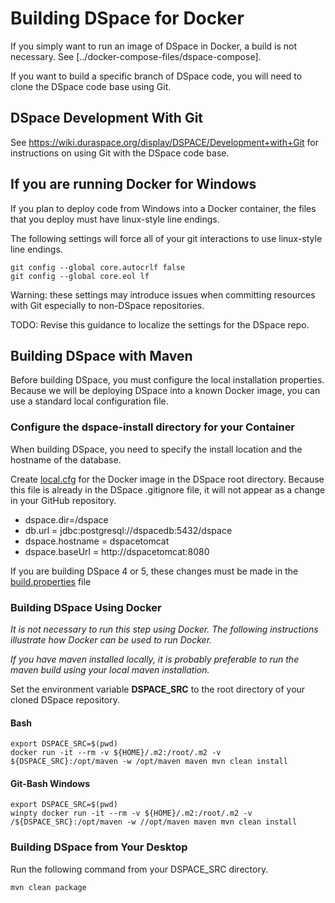 # Building DSpace for Docker

If you simply want to run an image of DSpace in Docker, a build is not necessary.  See [../docker-compose-files/dspace-compose].

If you want to build a specific branch of DSpace code, you will need to clone the DSpace code base using Git.

## DSpace Development With Git
See https://wiki.duraspace.org/display/DSPACE/Development+with+Git for instructions on using Git with the DSpace code base.

## If you are running Docker for Windows
If you plan to deploy code from Windows into a Docker container, the files that you deploy must have linux-style line endings.

The following settings will force all of your git interactions to use linux-style line endings.

```
git config --global core.autocrlf false
git config --global core.eol lf
```

Warning: these settings may introduce issues when committing resources with Git especially to non-DSpace repositories.  

TODO: Revise this guidance to localize the settings for the DSpace repo.

## Building DSpace with Maven

Before building DSpace, you must configure the local installation properties.  Because we will be deploying DSpace into a known Docker image, you can use a standard local configuration file.

### Configure the __dspace-install__ directory for your Container
When building DSpace, you need to specify the install location and the hostname of the database.

Create [local.cfg](../dockerfiles/dspace/local.cfg) for the Docker image in the DSpace root directory.  Because this file is already in the  DSpace .gitignore file, it will not appear as a change in your GitHub repository.

- dspace.dir=/dspace
- db.url = jdbc:postgresql://dspacedb:5432/dspace
- dspace.hostname = dspacetomcat
- dspace.baseUrl = http://dspacetomcat:8080

If you are building DSpace 4 or 5, these changes must be made in the [build.properties](../dockerfiles/dspace/build.properties) file

### Building DSpace Using Docker
_It is not necessary to run this step using Docker. The following instructions illustrate how Docker can be used to run Docker._

_If you have maven installed locally, it is probably preferable to run the maven build using your local maven installation._

Set the environment variable **DSPACE_SRC** to the root directory of your cloned DSpace repository.

#### Bash

```
export DSPACE_SRC=$(pwd)
docker run -it --rm -v ${HOME}/.m2:/root/.m2 -v ${DSPACE_SRC}:/opt/maven -w /opt/maven maven mvn clean install
```

#### Git-Bash Windows

```
export DSPACE_SRC=$(pwd)
winpty docker run -it --rm -v ${HOME}/.m2:/root/.m2 -v /${DSPACE_SRC}:/opt/maven -w //opt/maven maven mvn clean install
```

### Building DSpace from Your Desktop

Run the following command from your DSPACE_SRC directory.

```
mvn clean package
```
